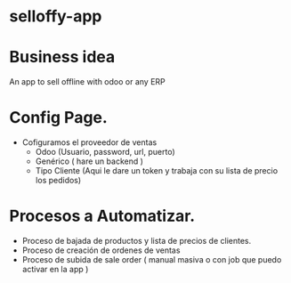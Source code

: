 # selloffy-app
# Business idea
An app to sell offline with odoo or any ERP

# Config Page.
- Cofiguramos el proveedor de ventas
    - Odoo (Usuario, password, url, puerto)
    - Genérico ( hare un backend )
    - Tipo Cliente (Aqui le dare un token y trabaja con su lista de precio los pedidos)
# Procesos a Automatizar.
- Proceso de bajada de productos y lista de precios de clientes.
- Proceso de creación de ordenes de ventas
- Proceso de subida de sale order ( manual masiva o con job que puedo activar en la app )
